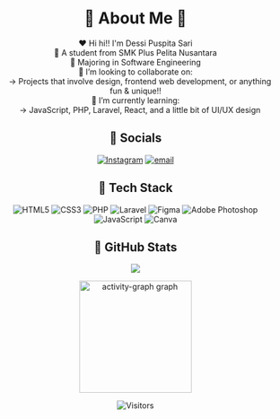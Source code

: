 <div align="center">

  # 🌷 About Me 🌷
❤️ Hi hi!! I'm Dessi Puspita Sari<br>
📍 A student from SMK Plus Pelita Nusantara<br>
🎀 Majoring in Software Engineering<br>
🚨 I’m looking to collaborate on:<br>    → Projects that involve design, frontend web development, or anything fun & unique!!<br>
🧧 I’m currently learning:<br>    → JavaScript, PHP, Laravel, React, and a little bit of UI/UX design


## 🌸 Socials
[![Instagram](https://img.shields.io/badge/Instagram-%23E4405F.svg?logo=Instagram&logoColor=white)](https://instagram.com/dddessi.sj)
[![email](https://img.shields.io/badge/Email-%23E4405F?logo=gmail&logoColor=white)](mailto:dessipuspita46832@gmail.com)

## 🩷 Tech Stack
![HTML5](https://img.shields.io/badge/html5-%23E4405F.svg?style=flat&logo=html5&logoColor=white) 
![CSS3](https://img.shields.io/badge/css3-%23E4405F.svg?style=flat&logo=css3&logoColor=white) 
![PHP](https://img.shields.io/badge/php-%23E4405F.svg?style=flat&logo=php&logoColor=white) 
![Laravel](https://img.shields.io/badge/laravel-%23E4405F.svg?style=flat&logo=laravel&logoColor=white) 
![Figma](https://img.shields.io/badge/figma-%23E4405F.svg?style=flat&logo=figma&logoColor=white) 
![Adobe Photoshop](https://img.shields.io/badge/adobe%20photoshop-%23E4405F.svg?style=flat&logo=adobe%20photoshop&logoColor=white)
![JavaScript](https://img.shields.io/badge/javascript-%23E4405F.svg?style=flat&logo=javascript&logoColor=%25519203) 
![Canva](https://img.shields.io/badge/Canva-%23E4405F.svg?style=flat&logo=Canva&logoColor=white) 

## 🌺 GitHub Stats
![](https://github-readme-stats.vercel.app/api/top-langs/?username=strzcy&layout=compact&hide_border=false&theme=default&bg_color=00000000&title_color=d63384&text_color=d63384) <br>

<img src="https://github-readme-activity-graph.vercel.app/graph?username=STRZCY&theme=pink-yoru&radius=16&hide_title=true&area=false" height="200" alt="activity-graph graph" />

![Visitors](https://komarev.com/ghpvc/?username=strzcy&style=flat-square&color=d63384&label=Pengunjung)




</div>

<!-- Proudly created with GPRM ( https://gprm.itsvg.in ) -->

